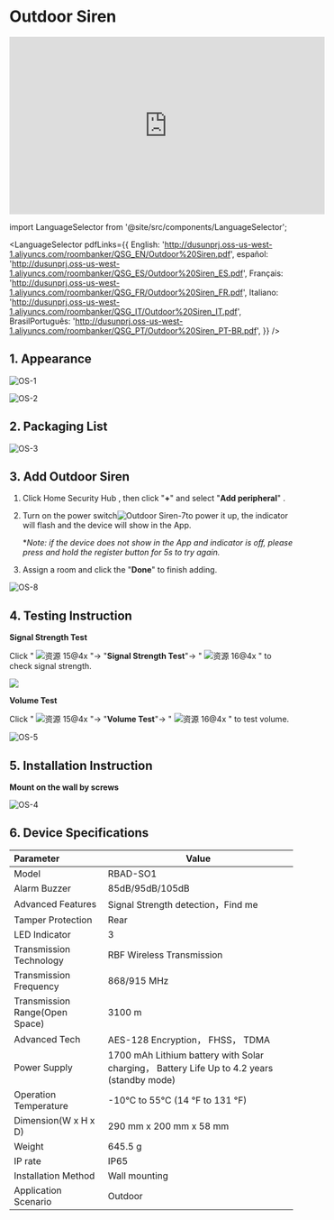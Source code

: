 # Outdoor Siren

<div class="centered-video">
<iframe width="560" height="315" src="https://www.youtube.com/embed/7WxYAuTegh4?si=WWetyd8OXbqN_LYg" title="YouTube video player" frameborder="0" allow="accelerometer; autoplay; clipboard-write; encrypted-media; gyroscope; picture-in-picture; web-share" allowfullscreen></iframe>
</div>

import LanguageSelector from '@site/src/components/LanguageSelector';

<LanguageSelector pdfLinks={{
  English: 'http://dusunprj.oss-us-west-1.aliyuncs.com/roombanker/QSG_EN/Outdoor%20Siren.pdf',
  español: 'http://dusunprj.oss-us-west-1.aliyuncs.com/roombanker/QSG_ES/Outdoor%20Siren_ES.pdf',
  Français: 'http://dusunprj.oss-us-west-1.aliyuncs.com/roombanker/QSG_FR/Outdoor%20Siren_FR.pdf',
  Italiano: 'http://dusunprj.oss-us-west-1.aliyuncs.com/roombanker/QSG_IT/Outdoor%20Siren_IT.pdf',
  BrasilPortuguês: 'http://dusunprj.oss-us-west-1.aliyuncs.com/roombanker/QSG_PT/Outdoor%20Siren_PT-BR.pdf',
}} />

## 1. Appearance



![OS-1](https://dusunprj.oss-us-west-1.aliyuncs.com/OS-1.png)

![OS-2](https://dusunprj.oss-us-west-1.aliyuncs.com/OS-2.png)

## 2. Packaging List

![OS-3](https://dusunprj.oss-us-west-1.aliyuncs.com/OS-3.png)

## 3. Add Outdoor Siren

1. Click Home Security Hub , then click "**+**"  and select "**Add peripheral**" .

2. Turn on the power switch![Outdoor Siren-7](https://dusunprj.oss-us-west-1.aliyuncs.com/Outdoor%20Siren-7.png)to power it up,  the indicator will flash and the device will show in the App.

   **Note: if the device does not show in the App and indicator is off, please press and hold the register button for 5s to try again.*

3. Assign a room  and click the "**Done**" to finish adding.

![OS-8](https://dusunprj.oss-us-west-1.aliyuncs.com/OS-8.png)

## 4. Testing Instruction

**Signal Strength Test**

Click  " ![资源 15@4x](https://dusunprj.oss-us-west-1.aliyuncs.com/%E8%B5%84%E6%BA%90%2015@4x.png) "→ "**Signal Strength Test**"→  " ![资源 16@4x](https://dusunprj.oss-us-west-1.aliyuncs.com/%E8%B5%84%E6%BA%90%2016@4x.png) "  to check signal strength.

![](https://dusunprj.oss-us-west-1.aliyuncs.com/MC-3.png)

**Volume Test**

Click  " ![资源 15@4x](https://dusunprj.oss-us-west-1.aliyuncs.com/%E8%B5%84%E6%BA%90%2015@4x.png) "→ "**Volume Test**"→ " ![资源 16@4x](https://dusunprj.oss-us-west-1.aliyuncs.com/%E8%B5%84%E6%BA%90%2016@4x.png) " to test volume.

![OS-5](https://dusunprj.oss-us-west-1.aliyuncs.com/OS-5.png)

## 5. Installation Instruction 

**Mount on the wall by screws**

![OS-4](https://dusunprj.oss-us-west-1.aliyuncs.com/OS-4.png)

## 6. Device Specifications

| Parameter                      | Value                                                        |
| :----------------------------- | ------------------------------------------------------------ |
| Model                          | RBAD-SO1                                                     |
| Alarm Buzzer                   | 85dB/95dB/105dB                                              |
| Advanced Features              | Signal Strength detection，Find me                           |
| Tamper Protection              | Rear                                                         |
| LED Indicator                  | 3                                                            |
| Transmission Technology        | RBF Wireless Transmission                                    |
| Transmission Frequency         | 868/915 MHz                                                  |
| Transmission Range(Open Space) | 3100 m                                                       |
| Advanced Tech                  | AES-128 Encryption， FHSS， TDMA                             |
| Power Supply                   | 1700 mAh Lithium battery with Solar charging， Battery Life Up to 4.2 years (standby mode) |
| Operation Temperature          | -10°C to 55°C (14 °F to 131 °F)                              |
| Dimension(W x H x D)           | 290 mm x 200 mm x 58 mm                                      |
| Weight                         | 645.5 g                                                      |
| IP rate                        | IP65                                                         |
| Installation Method            | Wall mounting                                                |
| Application Scenario           | Outdoor                                                      |

